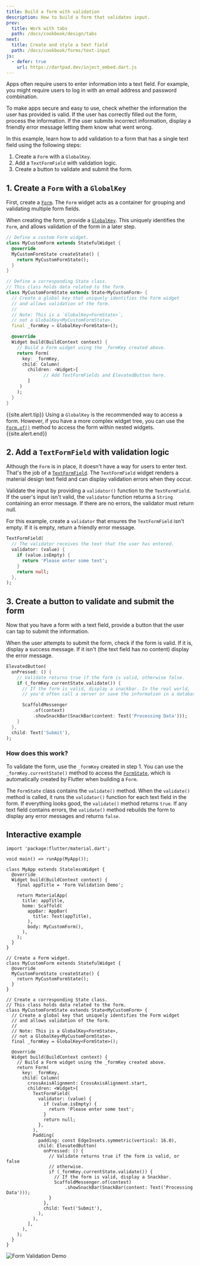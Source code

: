 ```yaml
---
title: Build a form with validation
description: How to build a form that validates input.
prev:
  title: Work with tabs
  path: /docs/cookbook/design/tabs
next:
  title: Create and style a text field
  path: /docs/cookbook/forms/text-input
js:
  - defer: true
    url: https://dartpad.dev/inject_embed.dart.js
---
```


Apps often require users to enter information into a text field.
For example, you might require users to log in with an email address
and password combination.

To make apps secure and easy to use, check whether the
information the user has provided is valid. If the user has correctly filled
out the form, process the information. If the user submits incorrect
information, display a friendly error message letting them know what went
wrong.

In this example, learn how to add validation to a form that has
a single text field using the following steps:

  1. Create a `Form` with a `GlobalKey`.
  2. Add a `TextFormField` with validation logic.
  3. Create a button to validate and submit the form.

## 1. Create a `Form` with a `GlobalKey`

First, create a [`Form`][].
The `Form` widget acts as a container for grouping
and validating multiple form fields.

When creating the form, provide a [`GlobalKey`][].
This uniquely identifies the `Form`,
and allows validation of the form in a later step.

<!-- skip -->
```dart
// Define a custom Form widget.
class MyCustomForm extends StatefulWidget {
  @override
  MyCustomFormState createState() {
    return MyCustomFormState();
  }
}

// Define a corresponding State class.
// This class holds data related to the form.
class MyCustomFormState extends State<MyCustomForm> {
  // Create a global key that uniquely identifies the Form widget
  // and allows validation of the form.
  //
  // Note: This is a `GlobalKey<FormState>`,
  // not a GlobalKey<MyCustomFormState>.
  final _formKey = GlobalKey<FormState>();

  @override
  Widget build(BuildContext context) {
    // Build a Form widget using the _formKey created above.
    return Form(
      key: _formKey,
      child: Column(
        children: <Widget>[
              // Add TextFormFields and ElevatedButton here.
        ]
     )
    );
  }
}
```

{{site.alert.tip}}
  Using a `GlobalKey` is the recommended way to access a form.
  However, if you have a more complex widget tree,
  you can use the [`Form.of()`][] method to
  access the form within nested widgets.
{{site.alert.end}}

## 2. Add a `TextFormField` with validation logic

Although the `Form` is in place,
it doesn't have a way for users to enter text.
That's the job of a [`TextFormField`][].
The `TextFormField` widget renders a material design text field
and can display validation errors when they occur.

Validate the input by providing a `validator()` function to the
`TextFormField`. If the user's input isn't valid,
the `validator` function returns a `String` containing
an error message.
If there are no errors, the validator must return null.

For this example, create a `validator` that ensures the
`TextFormField` isn't empty. If it is empty,
return a friendly error message.

<!-- skip -->
```dart
TextFormField(
  // The validator receives the text that the user has entered.
  validator: (value) {
    if (value.isEmpty) {
      return 'Please enter some text';
    }
    return null;
  },
);
```

## 3. Create a button to validate and submit the form

Now that you have a form with a text field,
provide a button that the user can tap to submit the information.

When the user attempts to submit the form, check if the form is valid.
If it is, display a success message.
If it isn't (the text field has no content) display the error message.

<!-- skip -->
```dart
ElevatedButton(
  onPressed: () {
    // Validate returns true if the form is valid, otherwise false.
    if (_formKey.currentState.validate()) {
      // If the form is valid, display a snackbar. In the real world,
      // you'd often call a server or save the information in a database.

      ScaffoldMessenger
          .of(context)
          .showSnackBar(SnackBar(content: Text('Processing Data')));
    }
  },
  child: Text('Submit'),
);
```

### How does this work?

To validate the form, use the `_formKey` created in
step 1. You can use the `_formKey.currentState()`
method to access the [`FormState`][],
which is automatically created by Flutter when building a `Form`.

The `FormState` class contains the `validate()` method.
When the `validate()` method is called, it runs the `validator()`
function for each text field in the form.
If everything looks good, the `validate()` method returns `true`.
If any text field contains errors, the `validate()` method
rebuilds the form to display any error messages and returns `false`.

## Interactive example

```run-dartpad:theme-light:mode-flutter:run-true:width-100%:height-600px:split-60:ga_id-interactive_example
import 'package:flutter/material.dart';

void main() => runApp(MyApp());

class MyApp extends StatelessWidget {
  @override
  Widget build(BuildContext context) {
    final appTitle = 'Form Validation Demo';

    return MaterialApp(
      title: appTitle,
      home: Scaffold(
        appBar: AppBar(
          title: Text(appTitle),
        ),
        body: MyCustomForm(),
      ),
    );
  }
}

// Create a Form widget.
class MyCustomForm extends StatefulWidget {
  @override
  MyCustomFormState createState() {
    return MyCustomFormState();
  }
}

// Create a corresponding State class.
// This class holds data related to the form.
class MyCustomFormState extends State<MyCustomForm> {
  // Create a global key that uniquely identifies the Form widget
  // and allows validation of the form.
  //
  // Note: This is a GlobalKey<FormState>,
  // not a GlobalKey<MyCustomFormState>.
  final _formKey = GlobalKey<FormState>();

  @override
  Widget build(BuildContext context) {
    // Build a Form widget using the _formKey created above.
    return Form(
      key: _formKey,
      child: Column(
        crossAxisAlignment: CrossAxisAlignment.start,
        children: <Widget>[
          TextFormField(
            validator: (value) {
              if (value.isEmpty) {
                return 'Please enter some text';
              }
              return null;
            },
          ),
          Padding(
            padding: const EdgeInsets.symmetric(vertical: 16.0),
            child: ElevatedButton(
              onPressed: () {
                // Validate returns true if the form is valid, or false
                // otherwise.
                if (_formKey.currentState.validate()) {
                  // If the form is valid, display a Snackbar.
                  ScaffoldMessenger.of(context)
                      .showSnackBar(SnackBar(content: Text('Processing Data')));
                }
              },
              child: Text('Submit'),
            ),
          ),
        ],
      ),
    );
  }
}
```

<noscript>
  <img src="/images/cookbook/form-validation.gif" alt="Form Validation Demo" class="site-mobile-screenshot" />
</noscript>


[`Form`]: {{site.api}}/flutter/widgets/Form-class.html
[`Form.of()`]: {{site.api}}/flutter/widgets/Form/of.html
[`FormState`]: {{site.api}}/flutter/widgets/FormState-class.html
[`GlobalKey`]: {{site.api}}/flutter/widgets/GlobalKey-class.html
[`TextFormField`]: {{site.api}}/flutter/material/TextFormField-class.html
